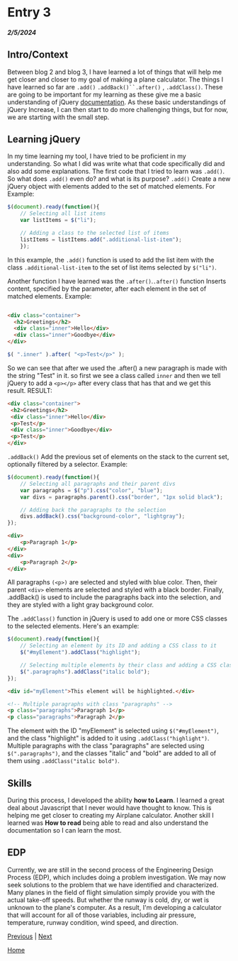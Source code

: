 # Entry 3
##### 2/5/2024

## Intro/Context


Between blog 2 and blog 3, I have learned a lot of things that will help me get closer and closer to my goal of making a plane calculator. The things I have learned so far are `.add()` `.addBack()``.after()` , `.addClass()`. These are going to be important for my learning as these give me a basic understanding of jQuery [documentation](https://api.jquery.com/). As these basic understandings of jQuery Increase, I can then start to do more challenging things, but for now, we are starting with the small step.


## Learning jQuery

In my time learning my tool, I have tried to be proficient in my understanding. So what I did was write what that code specifically did and also add some explanations. The first code that I tried to learn was `.add()`. So what does `.add()` even do? and what is its purpose? `.add()` Create a new jQuery object with elements added to the set of matched elements. For Example:
```js
$(document).ready(function(){
    // Selecting all list items
    var listItems = $("li");

    // Adding a class to the selected list of items
    listItems = listItems.add(".additional-list-item");
    });
```
In this example, the `.add()` function is used to add the list item with the class `.additional-list-item` to the set of list items selected by `$("li")`.

Another function I have learned was the `.after()`.`.after()` function Inserts content, specified by the parameter, after each element in the set of matched elements.
Example:
```html

<div class="container">
  <h2>Greetings</h2>
  <div class="inner">Hello</div>
  <div class="inner">Goodbye</div>
</div>
```
```js
$( ".inner" ).after( "<p>Test</p>" );
```
 So we can see that after we used the .after() a new paragraph is made with the string "Test" in it.
 so first we see a class called `inner` and then we tell jQuery to add a `<p></p>` after every class that has that and we get this
 result.
 RESULT:
 ```html
 <div class="container">
  <h2>Greetings</h2>
  <div class="inner">Hello</div>
  <p>Test</p>
  <div class="inner">Goodbye</div>
  <p>Test</p>
</div>
```
`.addBack()` Add the previous set of elements on the stack to the current set, optionally filtered by a selector.
Example:
```js
$(document).ready(function(){
    // Selecting all paragraphs and their parent divs
    var paragraphs = $("p").css("color", "blue");
    var divs = paragraphs.parent().css("border", "1px solid black");

    // Adding back the paragraphs to the selection
    divs.addBack().css("background-color", "lightgray");
});
```
```html
<div>
    <p>Paragraph 1</p>
</div>
<div>
    <p>Paragraph 2</p>
</div>
```
All paragraphs `(<p>)` are selected and styled with blue color.
Then, their parent `<div>` elements are selected and styled with a black border.
Finally, .addBack() is used to include the paragraphs back into the selection, and they are styled with a light gray background color.


The `.addClass()` function in jQuery is used to add one or more CSS classes to the selected elements. Here's an example:

```js
$(document).ready(function(){
    // Selecting an element by its ID and adding a CSS class to it
    $("#myElement").addClass("highlight");

    // Selecting multiple elements by their class and adding a CSS class to all of them
    $(".paragraphs").addClass("italic bold");
});
```
```html
<div id="myElement">This element will be highlighted.</div>

<!-- Multiple paragraphs with class "paragraphs" -->
<p class="paragraphs">Paragraph 1</p>
<p class="paragraphs">Paragraph 2</p>
```
The element with the ID "myElement" is selected using `$("#myElement")`, and the class "highlight" is added to it using `.addClass("highlight")`. Multiple paragraphs with the class "paragraphs" are selected using `$(".paragraphs")`, and the classes "italic" and "bold" are added to all of them using `.addClass("italic bold")`.


## Skills
During this process, I developed the ability **how to Learn**. I learned a great deal about Javascript that I never would have thought to know. This is helping me get closer to creating my Airplane calculator. Another skill I learned was **How to read** being able to read and also understand the documentation so I can learn the most.


## EDP
Currently, we are still in the second process of the Engineering Design Process (EDP), which includes doing a problem investigation. We may now seek solutions to the problem that we have identified and characterized. Many planes in the field of flight simulation simply provide you with the actual take-off speeds. But whether the runway is cold, dry, or wet is unknown to the plane's computer. As a result, I'm developing a calculator that will account for all of those variables, including air pressure, temperature, runway condition, wind speed, and direction.



[Previous](entry02.md) | [Next](entry04.md)

[Home](../README.md)